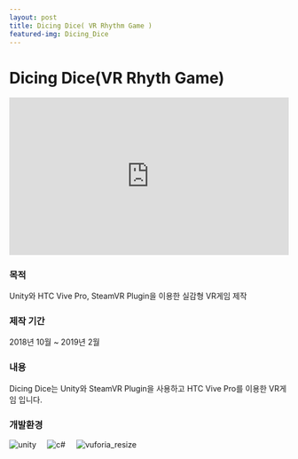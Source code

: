 ```yaml
---
layout: post
title: Dicing Dice( VR Rhythm Game )
featured-img: Dicing_Dice
---
```


# Dicing Dice(VR Rhyth Game)
<style>.embed-container { position: relative; padding-bottom: 56.25%; height: 0; overflow: hidden; max-width: 100%; } .embed-container iframe, .embed-container object, .embed-container embed { position: absolute; top: 0; left: 0; width: 100%; height: 100%; }</style><div class='embed-container'><iframe src='https://www.youtube.com/embed//NnXIqQv0m7I' frameborder='0' allowfullscreen></iframe></div>



### 목적
Unity와 HTC Vive Pro, SteamVR Plugin을 이용한 실감형 VR게임 제작



### 제작 기간
2018년 10월 ~ 2019년 2월



### 내용
Dicing Dice는 Unity와 SteamVR Plugin을 사용하고 HTC Vive Pro를 이용한 VR게임 입니다.





### 개발환경
![unity](https://user-images.githubusercontent.com/44697835/86319504-a1ca4180-bc6f-11ea-81b7-51601427b49b.png)  &nbsp; &nbsp;  ![c#](https://user-images.githubusercontent.com/44697835/86319304-34b6ac00-bc6f-11ea-9b19-00067f7b6457.png)  &nbsp; &nbsp;  ![vuforia_resize](https://user-images.githubusercontent.com/44697835/86773855-fc5d0680-c090-11ea-981a-fe40c014873b.png)
